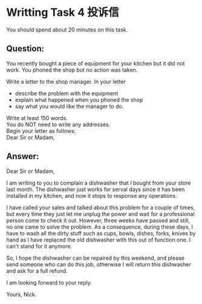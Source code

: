 # Writting Task 4 投诉信

You should spend about 20 minutes on this task.

## Question:
You recently bought a piece of equipment for your kitchen but it did not work. You phoned the shop but no action was taken.

Write a letter to the shop manager. In your letter
- describe the problem with the equipment
- explain what happened when you phoned the shop
- say what you would like the manager to do.

Write at least 150 words.  
You do NOT need to write any addresses.  
Begin your letter as follows:  
Dear Sir or Madam,

## Answer:

Dear Sir or Madam,

I am writing to you to complain a dishwasher that I bought from your store last month. The dishwasher just works for serval days since it has been installed in my kitchen, and now it stops to response any operations. 

I have called your sales and talked about this problem for a couple of times, but every time they just let me unplug the power and wait for a professional person come to check it out. However, three weeks have passed and still, no one came to solve the problem. As a consequence, during these days, I have to wash all the dirty stuff such as cups, bowls, dishes, forks, knives by hand as I have replaced the old dishwasher with this out of function one. I can't stand for it anymore.

So, I hope the dishwasher can be repaired by this weekend, and please send someone who can do this job, otherwise I will return this dishwasher and ask for a full refund.

I am looking forward to your reply.

Yours, Nick.